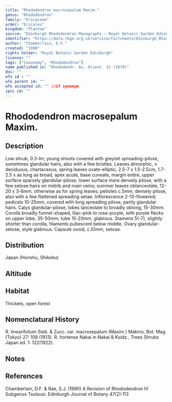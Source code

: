 ```yaml
---
title: "Rhododendron macrosepalum Maxim."
genus: "Rhododendron"
family: "Ericaceae"
order: "Ericales"
kingdom: "Plantae"
source: "Edinburgh Rhododendron Monographs – Royal Botanic Garden Edinburgh"
identifier: "https://data.rbge.org.uk/service/factsheets/Edinburgh_Rhododendron_Monographs.xhtml"
author: "Chamberlain, D.F."
created: "1990"
rights holder: "Royal Botanic Garden Edinburgh"
license: ""
tags: ["taxonomy", "Rhododendron"]
name published in: "Rhododendr. As. Orient. 31 (1870)"
doi: ""
wfo id : ""
wfo parent id: ""
wfo accepted id: "" //if synonym                      
ipni id: ""
---
```


                       

# Rhododendron macrosepalum Maxim.

## Description
Low shrub, 0.3-lm; young shoots covered with greyish spreading-pilose, sometimes glandular hairs, also with a few bristles. Leaves dimorphic, ± deciduous, chartaceous; spring leaves ovate-elliptic, 2.5-7 x 1.5-2.5cm, 1.7-2.5 x as long as broad, apex acute, base cuneate, margin entire, upper surface sparsely glandular-pilose, lower surface more densely pilose, with a few setose hairs on midrib and main veins; summer leaves oblanceolate, 12-20 x 3-6mm, otherwise as for spring leaves; petioles c.5mm, densely pilose, also with a few flattened spreading setae. Inflorescence 2-10-flowered; pedicels 10-25mm, covered with long spreading pilose, partly glandular hairs. Calyx glandular-pilose, lobes lanceolate to broadly oblong, 15-30mm. Corolla broadly funnel-shaped, lilac-pink to rose-purple, with purple flecks on upper lobe, 35-50mm; tube 15-20mm, glabrous. Stamens 5(-7), slightly shorter than corolla, filaments pubescent below middle. Ovary glandular-setose, style glabrous. Capsule ovoid, c.lOmm, setose.

## Distribution
Japan (Honshu, Shikoku)

## Altitude


## Habitat
Thickets, open forest

## Nomenclatural History
R. linearifolium Sieb. & Zucc. var. macrosepalum (Maxim.) Makino, Bot. Mag. (Tokyo) 27: 108 (1913). R. hortense Nakai in Nakai & Koidz., Trees Shrubs Japan ed. 1: 122(1922).
                       
## Notes


## References

Chamberlain, D.F. & Rae, S.J. (1990) A Revision of Rhododendron IV Subgenus Tsutsusi. Edinburgh Journal of Botany 47(2):113
